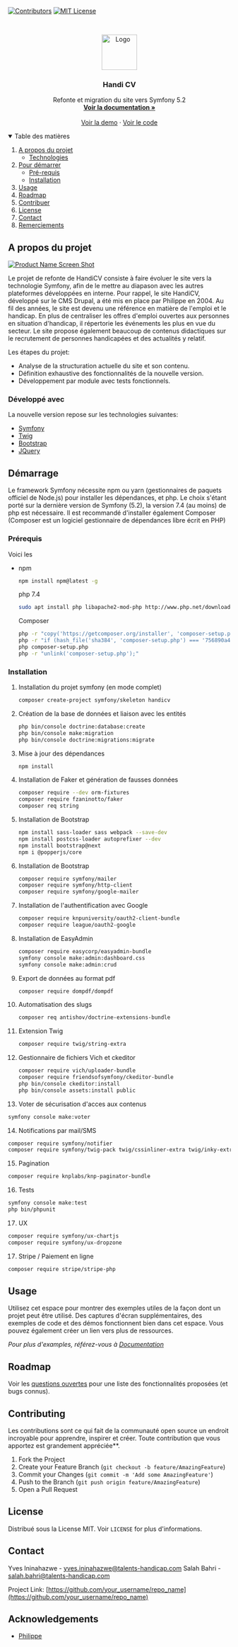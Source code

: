 [![Contributors][contributors-shield]][contributors-url]
[![MIT License][license-shield]][license-url]


<!-- PROJECT LOGO -->
<br />
<p align="center">
  <a href="https://github.com/othneildrew/Best-README-Template">
    <img src="images/logo.png" alt="Logo" width="80" height="80">
  </a>

  <h3 align="center">Handi CV</h3>

  <p align="center">
    Refonte et migration du site vers Symfony 5.2
    <br />
    <a href="https://github.com/othneildrew/Best-README-Template"><strong>Voir la documentation »</strong></a>
    <br />
    <br />
    <a href="https://github.com/othneildrew/Best-README-Template">Voir la demo</a>
    ·
    <a href="https://github.com/othneildrew/Best-README-Template/issues">Voir le code</a>
  </p>
</p>



<!-- TABLE DES MATIERES -->
<details open="open">
  <summary>Table des matières</summary>
  <ol>
    <li>
      <a href="#about-the-project">A propos du projet</a>
      <ul>
        <li><a href="#built-with">Technologies</a></li>
      </ul>
    </li>
    <li>
      <a href="#getting-started">Pour démarrer</a>
      <ul>
        <li><a href="#prerequisites">Pré-requis</a></li>
        <li><a href="#installation">Installation</a></li>
      </ul>
    </li>
    <li><a href="#usage">Usage</a></li>
    <li><a href="#roadmap">Roadmap</a></li>
    <li><a href="#contributing">Contribuer</a></li>
    <li><a href="#license">License</a></li>
    <li><a href="#contact">Contact</a></li>
    <li><a href="#acknowledgements">Remerciements</a></li>
  </ol>
</details>



<!-- ABOUT THE PROJECT -->
## A propos du projet

[![Product Name Screen Shot][product-screenshot]](https://example.com)

Le projet de refonte de HandiCV consiste à faire évoluer le site vers la technologie Symfony, afin de le mettre au diapason avec les autres plateformes développées en interne.
Pour rappel, le site HandiCV, développé sur le CMS Drupal, a été mis en place par Philippe en 2004.
Au fil des années, le site est devenu une référence en matière de l'emploi et le handicap. En plus de centraliser les offres d'emploi ouvertes aux personnes en situation d'handicap, il répertorie les événements les plus en vue du secteur.
Le site propose également beaucoup de contenus didactiques sur le recrutement de personnes handicapées et des actualités y relatif.

Les étapes du projet:
* Analyse de la structuration actuelle du site et son contenu.
* Définition exhaustive des fonctionnalités de la nouvelle version.
* Développement par module avec tests fonctionnels.

### Développé avec

La nouvelle version repose sur les technologies suivantes:
* [Symfony](https://symfony.com)
* [Twig](https://twig.symfony.com/)
* [Bootstrap](https://getbootstrap.com)
* [JQuery](https://jquery.com)



<!-- DEMARRAGE -->
## Démarrage
Le framework Symfony nécessite npm ou yarn (gestionnaires de paquets officiel de Node.js) pour installer les dépendances, et php.
Le choix s'étant porté sur la dernière version de Symfony (5.2), la version 7.4 (au moins) de php est nécessaire.
Il est recommandé d'installer également Composer (Composer est un logiciel gestionnaire de dépendances libre écrit en PHP)

### Prérequis

Voici les
* npm
  ```sh
  npm install npm@latest -g
  ```
  php 7.4
  ```sh
  sudo apt install php libapache2-mod-php http://www.php.net/downloads.php
  ```
  Composer
  ```sh
  php -r "copy('https://getcomposer.org/installer', 'composer-setup.php');"
  php -r "if (hash_file('sha384', 'composer-setup.php') === '756890a4488ce9024fc62c56153228907f1545c228516cbf63f885e036d37e9a59d27d63f46af1d4d07ee0f76181c7d3') { echo 'Installer verified'; } else { echo 'Installer corrupt'; unlink('composer-setup.php'); } echo PHP_EOL;"
  php composer-setup.php
  php -r "unlink('composer-setup.php');"
  ```

### Installation

1. Installation du projet symfony (en mode complet)
   ```sh
   composer create-project symfony/skeleton handicv
   ```
2. Création de la base de données et liaison avec les entités
   ```sh
   php bin/console doctrine:database:create
   php bin/console make:migration
   php bin/console doctrine:migrations:migrate
   ```
3. Mise à jour des dépendances
   ```sh
   npm install
   ```
4. Installation de Faker et génération de fausses données
   ```sh
   composer require --dev orm-fixtures
   composer require fzaninotto/faker
   composer req string
   ```
5. Installation de Bootstrap
   ```sh
   npm install sass-loader sass webpack --save-dev
   npm install postcss-loader autoprefixer --dev
   npm install bootstrap@next
   npm i @popperjs/core
   ```
6. Installation de Bootstrap
   ```sh
   composer require symfony/mailer
   composer require symfony/http-client
   composer require symfony/google-mailer
   ```
7. Installation de l'authentification avec Google
   ```sh
   composer require knpuniversity/oauth2-client-bundle
   composer require league/oauth2-google
   ```
8. Installation de EasyAdmin
   ```sh
   composer require easycorp/easyadmin-bundle
   symfony console make:admin:dashboard.css
   symfony console make:admin:crud
   ```

9. Export de données au format pdf
   ```sh
   composer require dompdf/dompdf
   ```

10. Automatisation des slugs
    ```sh
    composer req antishov/doctrine-extensions-bundle
    ```

11. Extension Twig
    ```sh
    composer require twig/string-extra
    ```

12. Gestionnaire de fichiers Vich et ckeditor
    ```sh
    composer require vich/uploader-bundle
    composer require friendsofsymfony/ckeditor-bundle
    php bin/console ckeditor:install
    php bin/console assets:install public
    ```

13. Voter de sécurisation d'acces aux contenus
   ```sh
   symfony console make:voter
   ```

14. Notifications par mail/SMS
   ```sh
   composer require symfony/notifier
   composer require symfony/twig-pack twig/cssinliner-extra twig/inky-extra
   ```

15. Pagination
   ```sh
   composer require knplabs/knp-paginator-bundle
   ```

16. Tests
   ```sh
   symfony console make:test
   php bin/phpunit
   ```
17. UX
   ```sh
   composer require symfony/ux-chartjs
   composer require symfony/ux-dropzone
   ```

17. Stripe / Paiement en ligne
   ```sh
   composer require stripe/stripe-php
   ```

<!-- USAGE EXAMPLES -->
## Usage

Utilisez cet espace pour montrer des exemples utiles de la façon dont un projet peut être utilisé. Des captures d'écran supplémentaires, des exemples de code et des démos fonctionnent bien dans cet espace. Vous pouvez également créer un lien vers plus de ressources.

_Pour plus d'examples, référez-vous à [Documentation](https://example.com)_



<!-- ROADMAP -->
## Roadmap

Voir les [questions ouvertes](https://github.com/othneildrew/Best-README-Template/issues) pour une liste des fonctionnalités proposées (et bugs connus).



<!-- CONTRIBUTING -->
## Contributing

Les contributions sont ce qui fait de la communauté open source un endroit incroyable pour apprendre, inspirer et créer. Toute contribution que vous apportez est grandement appréciée**.

1. Fork the Project
2. Create your Feature Branch (`git checkout -b feature/AmazingFeature`)
3. Commit your Changes (`git commit -m 'Add some AmazingFeature'`)
4. Push to the Branch (`git push origin feature/AmazingFeature`)
5. Open a Pull Request



<!-- LICENSE -->
## License

Distribué sous la License MIT. Voir `LICENSE` for plus d'informations.



<!-- CONTACT -->
## Contact

Yves Ininahazwe - yves.ininahazwe@talents-handicap.com
Salah Bahri - salah.bahri@talents-handicap.com

Project Link: [https://github.com/your_username/repo_name](https://github.com/your_username/repo_name)



<!-- ACKNOWLEDGEMENTS -->
## Acknowledgements
* [Philippe](https://www.webpagefx.com/tools/emoji-cheat-sheet)



<!-- MARKDOWN LINKS & IMAGES -->
<!-- https://www.markdownguide.org/basic-syntax/#reference-style-links -->
[contributors-shield]: https://img.shields.io/github/contributors/othneildrew/Best-README-Template.svg?style=for-the-badge
[contributors-url]: https://github.com/othneildrew/Best-README-Template/graphs/contributors
[forks-shield]: https://img.shields.io/github/forks/othneildrew/Best-README-Template.svg?style=for-the-badge
[forks-url]: https://github.com/othneildrew/Best-README-Template/network/members
[stars-shield]: w?style=for-the-badge
[stars-url]: https://github.com/othneildrew/Best-README-Template/stargazers
[issues-shield]: https://img.shields.io/github/issues/othneildrew/Best-README-Template.svg?style=for-the-badge
[issues-url]: https://github.com/othneildrew/Best-README-Template/issues
[license-shield]: https://img.shields.io/github/license/othneildrew/Best-README-Template.svg?style=for-the-badge
[license-url]: https://github.com/othneildrew/Best-README-Template/blob/master/LICENSE.txt
[linkedin-shield]: https://img.shields.io/badge/-LinkedIn-black.svg?style=for-the-badge&logo=linkedin&colorB=555
[linkedin-url]: https://linkedin.com/in/othneildrew
[product-screenshot]: images/screenshot.png
